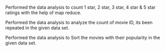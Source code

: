 Performed the data analysis to count 1 star, 2 star, 3 star, 4 star & 5 star ratings with the help of map reduce.

Performed the data analysis to analyze the count of movie ID, its been repeated in the given data set.

Performed the data analysis to Sort the movies with their popularity in the given data set.
